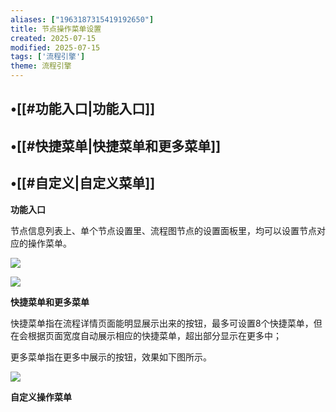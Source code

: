 ```yaml
---
aliases: ["1963187315419192650"]
title: 节点操作菜单设置
created: 2025-07-15
modified: 2025-07-15
tags: ['流程引擎']
theme: 流程引擎
---
```


## •[[#功能入口|功能入口]]

## •[[#快捷菜单|快捷菜单和更多菜单]]

## •[[#自定义|自定义菜单]]

**功能入口**

节点信息列表上、单个节点设置里、流程图节点的设置面板里，均可以设置节点对应的操作菜单。

![](https://myhelpdoc.oss-cn-heyuan.aliyuncs.com/mdimages/06f8d805bacfe06d358d3c54e2acf4cd.jpg)

![](https://myhelpdoc.oss-cn-heyuan.aliyuncs.com/mdimages/d427fe40b457dba73a9b14dcf63064e2.jpg)

**快捷菜单和更多菜单**

快捷菜单指在流程详情页面能明显展示出来的按钮，最多可设置8个快捷菜单，但在会根据页面宽度自动展示相应的快捷菜单，超出部分显示在更多中；

更多菜单指在更多中展示的按钮，效果如下图所示。

![](https://myhelpdoc.oss-cn-heyuan.aliyuncs.com/mdimages/1a083bf5f34f3b19411862be7e118902.jpg)

**自定义操作菜单**

